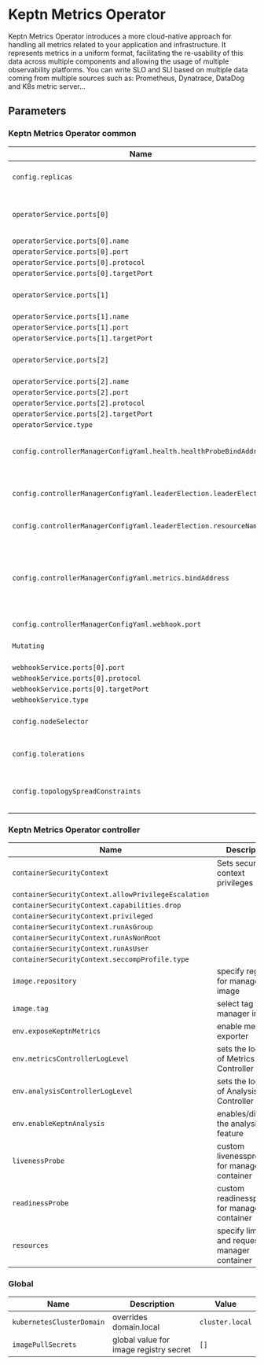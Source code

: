 # Keptn Metrics Operator

Keptn Metrics Operator introduces a more cloud-native approach for handling all metrics related to your application and
infrastructure.
It represents metrics in a uniform format, facilitating the re-usability of this data across multiple components
and allowing the usage of multiple observability platforms.
You can write SLO and SLI based on multiple data coming from multiple sources such as:
Prometheus, Dynatrace, DataDog and K8s metric server...

<!-- markdownlint-disable MD012 -->

## Parameters

### Keptn Metrics Operator common

| Name                                                               | Description                                                                                                                                                   | Value               |
|--------------------------------------------------------------------|---------------------------------------------------------------------------------------------------------------------------------------------------------------|---------------------|
| `config.replicas`                                                  | customize number of installed metrics operator replicas                                                                                                       | `1`                 |
| `operatorService.ports[0]`                                         | webhook port (must correspond to Mutating Webhook Configurations)                                                                                             |                     |
| `operatorService.ports[0].name`                                    |                                                                                                                                                               | `https`             |
| `operatorService.ports[0].port`                                    |                                                                                                                                                               | `8443`              |
| `operatorService.ports[0].protocol`                                |                                                                                                                                                               | `TCP`               |
| `operatorService.ports[0].targetPort`                              |                                                                                                                                                               | `https`             |
| `operatorService.ports[1]`                                         | port to integrate with the K8s custom metrics API                                                                                                             |                     |
| `operatorService.ports[1].name`                                    |                                                                                                                                                               | `custom-metrics`    |
| `operatorService.ports[1].port`                                    |                                                                                                                                                               | `443`               |
| `operatorService.ports[1].targetPort`                              |                                                                                                                                                               | `custom-metrics`    |
| `operatorService.ports[2]`                                         | port to integrate with metrics API (e.g. Keda)                                                                                                                |                     |
| `operatorService.ports[2].name`                                    |                                                                                                                                                               | `metrics`           |
| `operatorService.ports[2].port`                                    |                                                                                                                                                               | `9999`              |
| `operatorService.ports[2].protocol`                                |                                                                                                                                                               | `TCP`               |
| `operatorService.ports[2].targetPort`                              |                                                                                                                                                               | `metrics`           |
| `operatorService.type`                                             |                                                                                                                                                               | `ClusterIP`         |
| `config.controllerManagerConfigYaml.health.healthProbeBindAddress` | setup on what address to start the default health handler                                                                                                     | `:8081`             |
| `config.controllerManagerConfigYaml.leaderElection.leaderElect`    | decides whether to enable leader election with multiple replicas                                                                                              | `true`              |
| `config.controllerManagerConfigYaml.leaderElection.resourceName`   | defines LeaderElectionID                                                                                                                                      | `3f8532ca.keptn.sh` |
| `config.controllerManagerConfigYaml.metrics.bindAddress`           | MetricsBindAddress is the TCP address that the controller should bind to for serving prometheus metrics. It can be set to "0" to disable the metrics serving. | `127.0.0.1:8080`    |
| `config.controllerManagerConfigYaml.webhook.port`                  |                                                                                                                                                               | `9443`              |
| `Mutating`                                                         | Webhook Configurations for metrics Operator                                                                                                                   |                     |
| `webhookService.ports[0].port`                                     |                                                                                                                                                               | `443`               |
| `webhookService.ports[0].protocol`                                 |                                                                                                                                                               | `TCP`               |
| `webhookService.ports[0].targetPort`                               |                                                                                                                                                               | `9443`              |
| `webhookService.type`                                              |                                                                                                                                                               | `ClusterIP`         |
| `config.nodeSelector`                                              | add custom nodes selector to metrics operator                                                                                                                 | `{}`                |
| `config.tolerations`                                               | add custom tolerations to metrics operator                                                                                                                    | `[]`                |
| `config.topologySpreadConstraints`                                 | add custom topology constraints to metrics operator                                                                                                           | `[]`                |

### Keptn Metrics Operator controller

| Name                                                | Description                                       | Value                            |
|-----------------------------------------------------|---------------------------------------------------|----------------------------------|
| `containerSecurityContext`                          | Sets security context privileges                  |                                  |
| `containerSecurityContext.allowPrivilegeEscalation` |                                                   | `false`                          |
| `containerSecurityContext.capabilities.drop`        |                                                   | `["ALL"]`                        |
| `containerSecurityContext.privileged`               |                                                   | `false`                          |
| `containerSecurityContext.runAsGroup`               |                                                   | `65532`                          |
| `containerSecurityContext.runAsNonRoot`             |                                                   | `true`                           |
| `containerSecurityContext.runAsUser`                |                                                   | `65532`                          |
| `containerSecurityContext.seccompProfile.type`      |                                                   | `RuntimeDefault`                 |
| `image.repository`                                  | specify registry for manager image                | `ghcr.io/keptn/metrics-operator` |
| `image.tag`                                         | select tag for manager image                      | `v0.8.2`                         |
| `env.exposeKeptnMetrics`                            | enable metrics exporter                           | `true`                           |
| `env.metricsControllerLogLevel`                     | sets the log level of Metrics Controller          | `0`                              |
| `env.analysisControllerLogLevel`                    | sets the log level of Analysis Controller         | `0`                              |
| `env.enableKeptnAnalysis`                           | enables/disables the analysis feature             | `false`                          |
| `livenessProbe`                                     | custom livenessprobe for manager container        |                                  |
| `readinessProbe`                                    | custom readinessprobe for manager container       |                                  |
| `resources`                                         | specify limits and requests for manager container |                                  |

### Global

| Name                      | Description                            | Value           |
|---------------------------|----------------------------------------|-----------------|
| `kubernetesClusterDomain` | overrides domain.local                 | `cluster.local` |
| `imagePullSecrets`        | global value for image registry secret | `[]`            |
